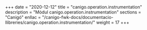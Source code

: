 +++
date        = "2020-12-12"
title       = "canigo.operation.instrumentation"
description = "Mòdul canigo.operation.instrumentation"
sections    = "Canigó"
enllac		= "/canigo-fwk-docs/documentacio-llibreries/canigo.operation.instrumentation/"
weight		= 17
+++
